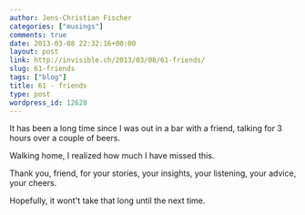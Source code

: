 ```yaml
---
author: Jens-Christian Fischer
categories: ["musings"]
comments: true
date: 2013-03-08 22:32:16+00:00
layout: post
link: http://invisible.ch/2013/03/08/61-friends/
slug: 61-friends
tags: ["blog"]
title: 61 - friends
type: post
wordpress_id: 12628
---
```


It has been a long time since I was out in a bar with a friend, talking for 3 hours over a couple of beers.

Walking home, I realized how much I have missed this.

Thank you, friend, for your stories, your insights, your listening, your advice, your cheers.

Hopefully, it wont't take that long until the next time.

